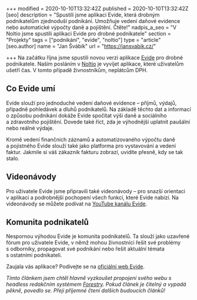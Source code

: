+++
modified = 2020-10-10T13:32:42Z
published = 2020-10-10T13:32:42Z
[seo]
description = "Spustili jsme aplikaci Evide, která drobným podnikatelům zjednoduší podnikání. Umožňuje vedení daňové evidence nebo automatické výpočty daně a pojištění. Čtěte!"
nadpis_a_seo = "V Noltio jsme spustili aplikaci Evide pro drobné podnikatele"
section = "Projekty"
tags = ["podnikání", "evide", "noltio"]
type = "article"
[seo.author]
name = "Jan Švábík"
url = "https://jansvabik.cz/"

+++
Na začátku října jsme spustili novou verzi aplikace [Evide](https://evide.cz/) pro drobné podnikatele. Naším posláním v [Noltio](https://noltio.com/) je vyvíjet aplikace, které uživatelům ušetří čas. V tomto případě živnostníkům, neplátcům DPH.

## Co Evide umí

Evide slouží pro jednoduché vedení daňové evidence – příjmů, výdajů, případně pohledávek a dluhů podnikatelů. Na základě těchto dat a informací o způsobu podnikání dokáže Evide spočítat výši daně a sociálního a zdravotního pojištění. Dovede také říct, zda je výhodnější uplatnit paušální nebo reálné výdaje.

Kromě vedení finančních záznamů a automatizovaného výpočtu daně a pojistného Evide slouží také jako platforma pro vystavování a vedení faktur. Jakmile si váš zákazník fakturu zobrazí, uvidíte přesně, kdy se tak stalo.

## Videonávody

Pro uživatele Evide jsme připravili také videonávody – pro snazší orientaci v aplikaci a podrobnější pochopení všech funkcí, které Evide nabízí. Na videonávody se můžete podívat na [YouTube kanálu Evide](https://www.youtube.com/channel/UCHyurXjQogREIfkKOVdRHKA).

## Komunita podnikatelů

Nespornou výhodou Evide je komunita podnikatelů. Ta slouží jako uzavřené fórum pro uživatele Evide, v němž mohou živnostníci řešit své problémy s odborníky, propagovat své podnikání nebo řešit aktuální témata s ostatními podnikateli.

Zaujala vás aplikace? Podívejte se na [oficiální web Evide](https://evide.cz/).

_Tímto článkem jsem chtěl hlavně vyzkoušet propojení svého webu s headless redakčním systémem_ [_Forestry_](https://forestry.io/)_. Pokud článek je čitelný a vypadá pěkně, povedlo se. Přeji příjemné čtení dalších budoucích článků!_